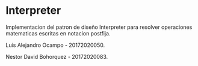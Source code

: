 # Interpreter

Implementacion del patron de diseño Interpreter para resolver operaciones matematicas escritas en notacion postfija.




Luis Alejandro Ocampo - 20172020050.

Nestor David Bohorquez - 20172020083.
